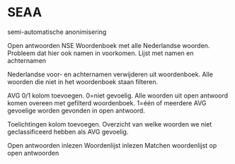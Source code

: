 # SEAA
semi-automatische anonimisering

Open antwoorden NSE
Woordenboek met alle Nederlandse woorden. Probleem dat hier ook namen in voorkomen.
Lijst met namen en achternamen

Nederlandse voor- en achternamen verwijderen uit woordenboek.
Alle woorden die niet in het woordenboek staan filteren.

AVG 0/1 kolom toevoegen. 
0=niet gevoelig. Alle woorden uit open antwoord komen overeen met gefilterd woordenboek.
1=één of meerdere AVG gevoelige worden gevonden in open antwoord.

Toelichtingen kolom toevoegen.
Overzicht van welke woorden we niet geclassificeerd hebben als AVG gevoelig. 

Open antwoorden inlezen
Woordenlijst inlezen
Matchen woordenlijst op open antwoorden





